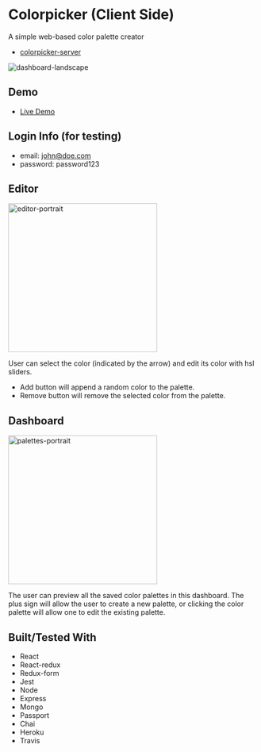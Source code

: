 # Colorpicker (Client Side)
A simple web-based color palette creator

* [colorpicker-server](https://github.com/jsphkm/colorpicker-server.git)

![dashboard-landscape](https://user-images.githubusercontent.com/28643797/47056143-d3d00300-d16f-11e8-9047-c88dec869d69.png)

## Demo
* [Live Demo](https://colorpicker-client.herokuapp.com/)
## Login Info (for testing)
 - email: john@doe.com
 - password: password123

## Editor

<img src='https://user-images.githubusercontent.com/28643797/47057276-c36e5700-d174-11e8-9ea5-d542a31908ee.png' alt='editor-portrait' width='300' />

User can select the color (indicated by the arrow) and edit its color with hsl sliders.
 - Add button will append a random color to the palette.
 - Remove button will remove the selected color from the palette.

## Dashboard
<img src='https://user-images.githubusercontent.com/28643797/47056526-a421fa80-d171-11e8-9b8b-46d45805722c.png' alt='palettes-portrait' width='300' />

The user can preview all the saved color palettes in this dashboard.
The plus sign will allow the user to create a new palette, or clicking the color palette will allow one to edit the existing palette.

## Built/Tested With
 - React
 - React-redux
 - Redux-form
 - Jest
 - Node
 - Express
 - Mongo
 - Passport
 - Chai
 - Heroku
 - Travis